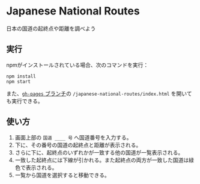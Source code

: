 # Japanese National Routes

日本の国道の起終点や距離を調べよう

##  実行
npmがインストールされている場合、次のコマンドを実行：
```
npm install
npm start
```
また、[`gh-pages` ブランチ](https://github.com/hiroto7/1st-webapp/tree/gh-pages/japanese-national-routes)の `/japanese-national-routes/index.html` を開いても実行できる。

## 使い方
1. 画面上部の `国道 ____ 号` へ国道番号を入力する。
2. 下に、その番号の国道の起終点と距離が表示される。
3. さらに下に、起終点のいずれかが一致する他の国道が一覧表示される。
4. 一致した起終点には下線が引かれる。また起終点の両方が一致した国道は緑色で表示される。
5. 一覧から国道を選択すると移動できる。